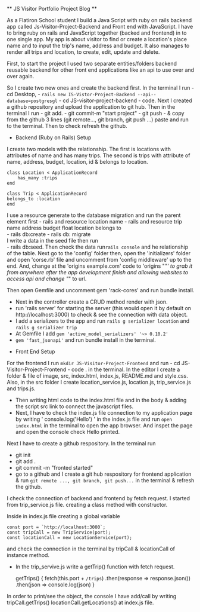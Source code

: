 
  **  JS Visitor Portfolio Project Blog  **

As a Flatiron School student I build a Java Script with ruby on rails backend app 
called Js-Visitor-Project-Backend and Front end with JavaScript. I have to bring 
ruby on rails and JavaScript together (backed and frontend) in to one single app. 
My app is about visitor to find or create a location's place name and to input 
the trip's name, address and budget. It also manages to render all trips and location, 
to create, edit, update and delete.

First, to start the project I used two separate entities/folders backend reusable 
backend for other front end applications like an api to use over and over again.

So I create two new ones and create the backend first. In the terminal I run 
    - cd Desktop, 
    - `rails new IS-Vistor-Project-Backend --api--database=postgresgl`
    - cd JS-visitor-project-backend 
    - code. 
Next I created a github repository and upload the application to git hub. Then in the 
terminal I run 
    - git add. 
    - git commit-m "start project" 
    - git push 
    - & copy from the github 3 lines (git remote..., git branch, git push ...) 
      paste and run to the terminal. 
Then to check refresh the github. 

  * Backend (Ruby on Rails) Setup 

I create two models with the relationship. The first is locations with attributes of
name and has many trips. 
The second is trips with attribute of name, address, budget, location, id & belongs to location.

    class Location < ApplicationRecord
        has_many :trips
    end

    class Trip < ApplicationRecord
    belongs_to :location
    end
I use a resource generate to the database migration and run the parent element first 
    - rails and resource location name 
    - rails and resource trip name address budget float location belongs to  
    - rails db:create 
    - rails db: migrate  
I write a data in the seed file then run  
    - rails db:seed. 
Then check the data run`rails console` and he relationship of the table. 
Next go to the 'config' folder then, open the 'initializers' folder and open 'corse.rb' file 
and uncomment from 'config middleware' up to the end. 
And, change at the 'origins example.com' code to 'origins "*"' to grab it from anywhere 
after the app development finish and allowing websites to access api and change "*" to url.

Then open Gemfile and uncomment gem 'rack-cores' and  run bundle install.
  - Next in the controller create a CRUD method render with json.
  - run 'rails server' for starting the server (this would open it by default on 
    http://localhost:3000) to check & see the connection with data object.
  - I add a serializers to the app and run `rails g serializer location` and
    `rails g serializer trip`
  - At Gemfile I add `gem 'active_model_serializers' '~> 0.10.2'`
  - `gem 'fast_jsonapi'` and run bundle install in the terminal. 

   * Front End Setup

For the frontend I run ` mkdir JS-Visitor-Project-Frontend ` and run
    - cd JS-Visitor-Project-Frontend
    - code . in the terminal.
In the editor I create a folder & file of image, src, index.html, index.js, README.md
and style.css. Also, in the src folder I create location_service.js, location.js, 
trip_service.js and trips.js.
  - Then writing html code to the index.html file and in the body & adding the script src 
    link to connect the javascript files. 
  - Next, I have to check the index.js file connection to my application page by writing 
    ' console.log('Hello') ' in the index.js file and run `open index.html` in the terminal
    to open the app browser. And inspet the page and open the console check Hello printed.

Next I have to create a github respository. In the terminal run
   - git init  
   - git add .
   - git commit -m "fronted started"
   - go to a github and I create a git hub respository for frontend application & run
     ` git remote ..., git branch, git push... ` in the terminal & refresh the github.

I check the connection of backend and frontend by fetch request. I started from trip_service.js
file. creating a class method with constructor.

Inside in index.js file creating a global variable

    const port = `http://localhost:3000`;
    const tripCall = new TripService(port);
    const locationCall = new LocationService(port);

and check the connection in the terminal by tripCall & locationCall of instance method.
  - In the trip_servive.js write a getTrip() function with fetch request.

    getTrips() {
        fetch(this.port + `/trips`)
        .then(response => response.json())
        .then(json => console.log(json)
    }

In order to print/see the object, the console I have add/call by writing 
    tripCall.getTrips()
    locationCall.getLocations()
at index.js file.





